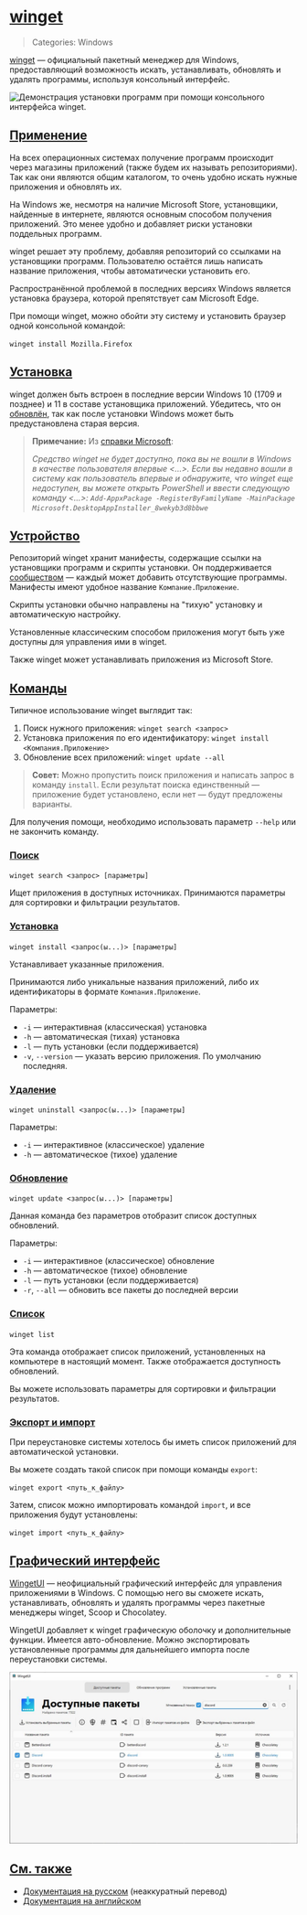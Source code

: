 # [winget](#winget)
> Categories: Windows

[winget](https://github.com/microsoft/winget-cli) — официальный пакетный
менеджер для Windows, предоставляющий возможность искать, устанавливать,
обновлять и удалять программы, используя консольный интерфейс.

![Демонстрация установки программ при помощи консольного интерфейса
winget.](/media/winget.jpg)

## [Применение](#utilization)

На всех операционных системах получение программ происходит через магазины
приложений (также будем их называть репозиториями). Так как они являются общим
каталогом, то очень удобно искать нужные приложения и обновлять их.

На Windows же, несмотря на наличие Microsoft Store, установщики, найденные в
интернете, являются основным способом получения приложений. Это менее удобно и
добавляет риски установки поддельных программ.

winget решает эту проблему, добавляя репозиторий со ссылками на установщики
программ. Пользователю остаётся лишь написать название приложения, чтобы
автоматически установить его.

Распространённой проблемой в последних версиях Windows является установка
браузера, которой препятствует сам Microsoft Edge.

При помощи winget, можно обойти эту систему и установить браузер одной
консольной командой:

`winget install Mozilla.Firefox`

## [Установка](#installation)

winget должен быть встроен в последние версии Windows 10 (1709 и позднее) и 11 в
составе установщика приложений. Убедитесь, что он
[обновлён](https://www.microsoft.com/p/app-installer/9nblggh4nns1#activetab=pivot:overviewtab),
так как после установки Windows может быть предустановлена старая версия.

> **Примечание:**
> Из [справки Microsoft](https://learn.microsoft.com/ru-ru/windows/package-manager/winget/#install-winget):
>
> *Средство winget не будет доступно, пока вы не вошли в Windows в качестве
> пользователя впервые <...>. Если вы недавно вошли в систему как пользователь
> впервые и обнаружите, что winget еще недоступен, вы можете открыть PowerShell
> и ввести следующую команду <...>:
> `Add-AppxPackage -RegisterByFamilyName -MainPackage Microsoft.DesktopAppInstaller_8wekyb3d8bbwe`*

## [Устройство](#how-it-works)

Репозиторий winget хранит манифесты, содержащие ссылки на установщики программ и
скрипты установки. Он поддерживается
[сообществом](https://github.com/microsoft/winget-pkgs) — каждый может добавить
отсутствующие программы. Манифесты имеют удобное название `Компание.Приложение`.

Скрипты установки обычно направлены на "тихую" установку и автоматическую
настройку.

Установленные классическим способом приложения могут быть уже доступны для
управления ими в winget.

Также winget может устанавливать приложения из Microsoft Store.

## [Команды](#commands)

Типичное использование winget выглядит так:

1. Поиск нужного приложения: `winget search <запрос>`
2. Установка приложения по его идентификатору: `winget install
<Компания.Приложение>`
3. Обновление всех приложений: `winget update --all`

> **Совет:** Можно пропустить поиск приложения и написать запрос в команду
> `install`. Если результат поиска единственный — приложение будет установлено,
> если нет — будут предложены варианты.

Для получения помощи, необходимо использовать параметр `--help`
или не закончить команду.

### [Поиск](#search)

`winget search <запрос> [параметры]`

Ищет приложения в доступных источниках. Принимаются параметры для сортировки
и фильтрации результатов.

### [Установка](#install)

`winget install <запрос(ы...)> [параметры]`

Устанавливает указанные приложения.

Принимаются либо уникальные названия приложений, либо их идентификаторы в
формате `Компания.Приложение`.

Параметры:

- `-i` — интерактивная (классическая) установка
- `-h` — автоматическая (тихая) установка
- `-l` — путь установки (если поддерживается)
- `-v`, `--version` — указать версию приложения. По умолчанию последняя.

### [Удаление](#uninstall)

`winget uninstall <запрос(ы...)> [параметры]`

Параметры:

- `-i` — интерактивное (классическое) удаление
- `-h` — автоматическое (тихое) удаление

### [Обновление](#update)

`winget update <запрос(ы...)> [параметры]`

Данная команда без параметров отобразит список доступных обновлений.

Параметры:

- `-i` — интерактивное (классическое) обновление
- `-h` — автоматическое (тихое) обновление
- `-l` — путь установки (если поддерживается)
- `-r`, `--all` — обновить все пакеты до последней версии

### [Список](#list)

`winget list`

Эта команда отображает список приложений, установленных на компьютере в
настоящий момент. Также отображается доступность обновлений.

Вы можете использовать параметры для сортировки и фильтрации результатов.

### [Экспорт и импорт](#export-and-import)

При переустановке системы хотелось бы иметь список приложений для
автоматической установки.

Вы можете создать такой список при помощи команды `export`:

`winget export <путь_к_файлу>`

Затем, список можно импортировать командой `import`, и все приложения будут
установлены:

`winget import <путь_к_файлу>`

## [Графический интерфейс](#gui)

[WingetUI](https://www.marticliment.com/wingetui) — неофициальный графический
интерфейс для управления приложениями в Windows. С помощью него вы сможете
искать, устанавливать, обновлять и удалять программы через пакетные менеджеры
winget, Scoop и Chocolatey.

WingetUI добавляет к winget графическую оболочку и дополнительные функции.
Имеется авто-обновление. Можно экспортировать установленные программы для
дальнейшего импорта после переустановки системы.

![Демонстрация программы WingetUI](/media/winget_ui.jpg)

## [См. также](#see-also)

- [Документация на русском](https://learn.microsoft.com/ru-ru/windows/package-manager/winget)
(неаккуратный перевод)
- [Документация на английском](https://learn.microsoft.com/en-us/windows/package-manager/winget)
